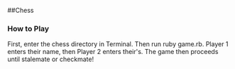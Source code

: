 ##Chess



### How to Play
First, enter the chess directory in Terminal.  Then run ruby game.rb.  Player 1 enters their name, then Player 2 enters their's.  The game then proceeds until stalemate or checkmate!
